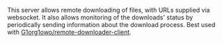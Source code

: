 This server allows remote downloading of files, with URLs supplied via websocket. It also allows monitoring of the downloads' status by periodically sending information about the download process.
Best used with [G1org1owo/remote-downloader-client](https://github.com/G1org1owo/remote-downloader-client).
